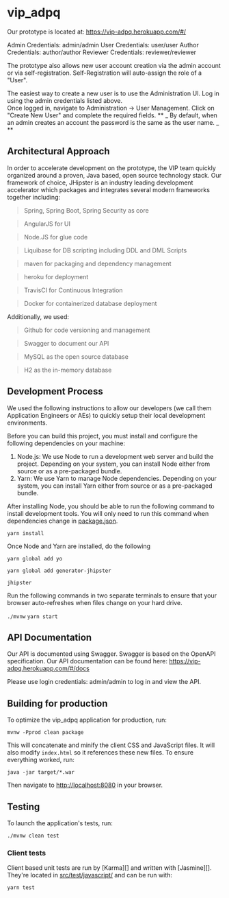 # vip_adpq
Our prototype is located at: https://vip-adpq.herokuapp.com/#/

Admin Credentials: admin/admin
User Credentials: user/user
Author Credentials: author/author
Reviewer Credentials: reviewer/reviewer

The prototype also allows new user account creation via the admin account or via self-registration.  Self-Registration will auto-assign the role of a "User".

The easiest way to create a new user is to use the Administration UI.  Log in using the admin credentials listed above.  
Once logged in, navigate to Administration -> User Management.  Click on "Create New User" and complete the required fields.
** _ By default, when an admin creates an account the password is the same as the user name. _ **

## Architectural Approach
In order to accelerate development on the prototype, the VIP team quickly organized around a proven, Java based, open source technology stack.  Our framework
of choice, JHipster is an industry leading development accelerator which packages and integrates several modern frameworks together including:
> Spring, Spring Boot, Spring Security as core

> AngularJS for UI

> Node.JS for glue code

> Liquibase for DB scripting including DDL and DML Scripts

> maven for packaging and dependency management

> heroku for deployment

> TravisCI for Continuous Integration

> Docker for containerized database deployment

Additionally, we used:
> Github for code versioning and management

> Swagger to document our API

> MySQL as the open source database

> H2 as the in-memory database
## Development Process
We used the following instructions to allow our developers (we call them Application Engineers or AEs) to quickly setup 
their local development environments.

Before you can build this project, you must install and configure the following dependencies on your machine:

1. Node.js: We use Node to run a development web server and build the project.
   Depending on your system, you can install Node either from source or as a pre-packaged bundle.
2. Yarn: We use Yarn to manage Node dependencies.
   Depending on your system, you can install Yarn either from source or as a pre-packaged bundle.

After installing Node, you should be able to run the following command to install development tools.
You will only need to run this command when dependencies change in [package.json](package.json).

`yarn install`

Once Node and Yarn are installed, do the following

`yarn global add yo`

`yarn global add generator-jhipster`

`jhipster`

Run the following commands in two separate terminals to ensure that your browser
auto-refreshes when files change on your hard drive.

`./mvnw`
`yarn start`


## API Documentation
Our API is documented using Swagger.  Swagger is based on the OpenAPI specification.  Our API documentation can be found here: https://vip-adpq.herokuapp.com/#/docs

Please use login credentials: admin/admin to log in and view the API.

## Building for production

To optimize the vip_adpq application for production, run:

    mvnw -Pprod clean package

This will concatenate and minify the client CSS and JavaScript files. It will also modify `index.html` so it references these new files.
To ensure everything worked, run:

    java -jar target/*.war

Then navigate to [http://localhost:8080](http://localhost:8080) in your browser.

## Testing

To launch the application's tests, run:

    ./mvnw clean test

### Client tests

Client based unit tests are run by [Karma][] and written with [Jasmine][]. They're located in [src/test/javascript/](src/test/javascript/) and can be run with:

    yarn test

